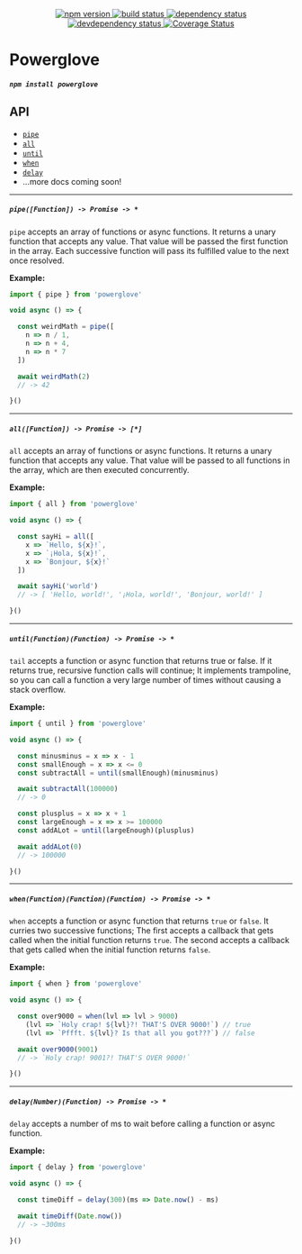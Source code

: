 <p align="center">
  <a href="http://badge.fury.io/js/powerglove">
    <img alt="npm version" src="https://badge.fury.io/js/powerglove.svg" />
  </a>
  <a href="https://travis-ci.org/jozanza/powerglove">
    <img alt="build status" src="https://travis-ci.org/jozanza/powerglove.svg" />
  </a>
  <a href="https://david-dm.org/jozanza/powerglove">
    <img alt="dependency status" src="https://david-dm.org/jozanza/powerglove.svg" />
  </a>
  <a href="https://david-dm.org/jozanza/powerglove#info=devDependencies">
    <img alt="devdependency status" src="https://david-dm.org/jozanza/powerglove/dev-status.svg" />
  </a>
  <a href='https://coveralls.io/github/jozanza/powerglove?branch=master'>
    <img src='https://coveralls.io/repos/jozanza/powerglove/badge.svg?branch=master&service=github' alt='Coverage Status' />
  </a>
</p>

# Powerglove

##### `npm install powerglove`

API
---

- [`pipe`](#pipefunction---promise---)
- [`all`](#allfunction---promise---)
- [`until`](#untilfunctionfunction---promise---)
- [`when`](#whenfunctionfunctionfunction---promise---)
- [`delay`](#delaynumberfunction---promise---)
- ...more docs coming soon!

<hr />

##### `pipe([Function]) -> Promise -> *`

`pipe` accepts an array of functions or async functions. It returns a unary function that accepts any value. That value will be passed the first function in the array. Each successive function will pass its fulfilled value to the next once resolved.

**Example:**

```js
import { pipe } from 'powerglove'

void async () => {

  const weirdMath = pipe([
    n => n / 1,
    n => n + 4,
    n => n * 7
  ])

  await weirdMath(2)
  // -> 42

}()
```

<hr />

##### `all([Function]) -> Promise -> [*]`

`all` accepts an array of functions or async functions. It returns a unary function that accepts any value. That value will be passed to all functions in the array, which are then executed concurrently.

**Example:**

```js
import { all } from 'powerglove'

void async () => {

  const sayHi = all([
    x => `Hello, ${x}!`,
    x => `¡Hola, ${x}!`,
    x => `Bonjour, ${x}!`
  ])

  await sayHi('world')
  // -> [ 'Hello, world!', '¡Hola, world!', 'Bonjour, world!' ]

}()
```

<hr />

##### `until(Function)(Function) -> Promise -> *`

`tail` accepts a function or async function that returns true or false. If it
returns true, recursive function calls will continue;
It implements trampoline, so you can call a function a very large number of times
without causing a stack overflow.

**Example:**

```js
import { until } from 'powerglove'

void async () => {

  const minusminus = x => x - 1
  const smallEnough = x => x <= 0
  const subtractAll = until(smallEnough)(minusminus)

  await subtractAll(100000)
  // -> 0

  const plusplus = x => x + 1
  const largeEnough = x => x >= 100000
  const addALot = until(largeEnough)(plusplus)

  await addALot(0)
  // -> 100000

}()
```

<hr />

##### `when(Function)(Function)(Function) -> Promise -> *`

`when` accepts a function or async function that returns `true` or `false`.
It curries two successive functions; The first accepts a callback that gets called when the initial function returns `true`. The second accepts a callback that gets called when the initial function returns `false`.

**Example:**

```js
import { when } from 'powerglove'

void async () => {

  const over9000 = when(lvl => lvl > 9000)
    (lvl => `Holy crap! ${lvl}?! THAT'S OVER 9000!`) // true
    (lvl => `Pffft. ${lvl}? Is that all you got???`) // false

  await over9000(9001)
  // -> `Holy crap! 9001?! THAT'S OVER 9000!`

}()
```

<hr />

##### `delay(Number)(Function) -> Promise -> *`

`delay` accepts a number of ms to wait before calling a function or async function.

**Example:**

```js
import { delay } from 'powerglove'

void async () => {

  const timeDiff = delay(300)(ms => Date.now() - ms)

  await timeDiff(Date.now())
  // -> ~300ms

}()
```
